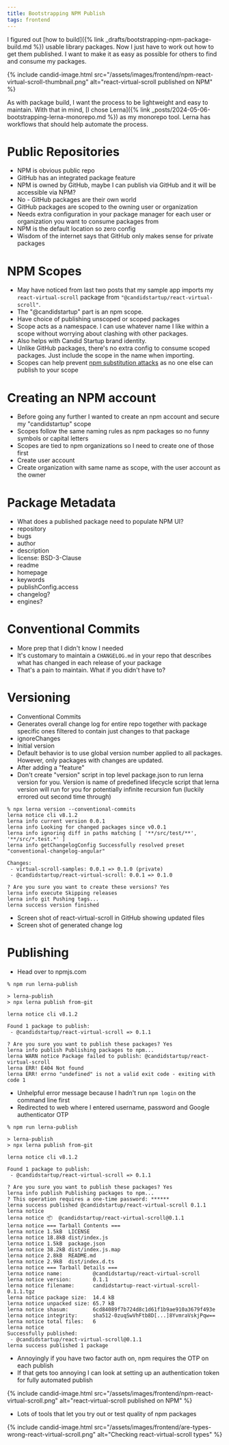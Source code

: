 ```yaml
---
title: Bootstrapping NPM Publish
tags: frontend
---
```


I figured out [how to build]({% link _drafts/bootstrapping-npm-package-build.md %}) usable library packages. Now I just have to work out how to get them published. I want to make it as easy as possible for others to find and consume my packages. 

{% include candid-image.html src="/assets/images/frontend/npm-react-virtual-scroll-thumbnail.png" alt="react-virtual-scroll published on NPM" %}

As with package build, I want the process to be lightweight and easy to maintain. With that in mind, [I chose Lerna]({% link _posts/2024-05-06-bootstrapping-lerna-monorepo.md %}) as my monorepo tool. Lerna has workflows that should help automate the process. 

# Public Repositories

* NPM is obvious public repo
* GitHub has an integrated package feature
* NPM is owned by GitHub, maybe I can publish via GitHub and it will be accessible via NPM?
* No - GitHub packages are their own world
* GitHub packages are scoped to the owning user or organization
* Needs extra configuration in your package manager for each user or organization you want to consume packages from
* NPM is the default location so zero config
* Wisdom of the internet says that GitHub only makes sense for private packages

# NPM Scopes

* May have noticed from last two posts that my sample app imports my `react-virtual-scroll` package from `"@candidstartup/react-virtual-scroll"`.
* The "@candidstartup" part is an npm scope. 
* Have choice of publishing unscoped or scoped packages
* Scope acts as a namespace. I can use whatever name I like within a scope without worrying about clashing with other packages.
* Also helps with Candid Startup brand identity.
* Unlike GitHub packages, there's no extra config to consume scoped packages. Just include the scope in the name when importing. 
* Scopes can help prevent [npm substitution attacks](https://github.blog/2021-02-12-avoiding-npm-substitution-attacks/) as no one else can publish to your scope

# Creating an NPM account

* Before going any further I wanted to create an npm account and secure my "candidstartup" scope
* Scopes follow the same naming rules as npm packages so no funny symbols or capital letters
* Scopes are tied to npm organizations so I need to create one of those first
* Create user account
* Create organization with same name as scope, with the user account as the owner

# Package Metadata

* What does a published package need to populate NPM UI?
* repository
* bugs
* author
* description
* license: BSD-3-Clause
* readme
* homepage
* keywords
* publishConfig.access
* changelog?
* engines?

# Conventional Commits

* More prep that I didn't know I needed
* It's customary to maintain a `CHANGELOG.md` in your repo that describes what has changed in each release of your package
* That's a pain to maintain. What if you didn't have to?

# Versioning

* Conventional Commits
* Generates overall change log for entire repo together with package specific ones filtered to contain just changes to that package
* ignoreChanges
* Initial version
* Default behavior is to use global version number applied to all packages. However, only packages with changes are updated.
* After adding a "feature"
* Don't create "version" script in top level package.json to run lerna version for you. Version is name of predefined lifecycle script that lerna version will run for you for potentially infinite recursion fun (luckily errored out second time through)

```
% npx lerna version --conventional-commits
lerna notice cli v8.1.2
lerna info current version 0.0.1
lerna info Looking for changed packages since v0.0.1
lerna info ignoring diff in paths matching [ '**/src/test/**', '**/src/*.test.*' ]
lerna info getChangelogConfig Successfully resolved preset "conventional-changelog-angular"

Changes:
 - virtual-scroll-samples: 0.0.1 => 0.1.0 (private)
 - @candidstartup/react-virtual-scroll: 0.0.1 => 0.1.0

? Are you sure you want to create these versions? Yes
lerna info execute Skipping releases
lerna info git Pushing tags...
lerna success version finished
```

* Screen shot of react-virtual-scroll in GitHub showing updated files
* Screen shot of generated change log

# Publishing

* Head over to npmjs.com

```
% npm run lerna-publish

> lerna-publish
> npx lerna publish from-git

lerna notice cli v8.1.2

Found 1 package to publish:
 - @candidstartup/react-virtual-scroll => 0.1.1

? Are you sure you want to publish these packages? Yes
lerna info publish Publishing packages to npm...
lerna WARN notice Package failed to publish: @candidstartup/react-virtual-scroll
lerna ERR! E404 Not found
lerna ERR! errno "undefined" is not a valid exit code - exiting with code 1
```

* Unhelpful error message because I hadn't run `npm login` on the command line first
* Redirected to web where I entered username, password and Google authenticator OTP

```
% npm run lerna-publish

> lerna-publish
> npx lerna publish from-git

lerna notice cli v8.1.2

Found 1 package to publish:
 - @candidstartup/react-virtual-scroll => 0.1.1

? Are you sure you want to publish these packages? Yes
lerna info publish Publishing packages to npm...
? This operation requires a one-time password: ******
lerna success published @candidstartup/react-virtual-scroll 0.1.1
lerna notice 
lerna notice 📦  @candidstartup/react-virtual-scroll@0.1.1
lerna notice === Tarball Contents === 
lerna notice 1.5kB  LICENSE          
lerna notice 18.8kB dist/index.js    
lerna notice 1.5kB  package.json     
lerna notice 38.2kB dist/index.js.map
lerna notice 2.8kB  README.md        
lerna notice 2.9kB  dist/index.d.ts  
lerna notice === Tarball Details === 
lerna notice name:          @candidstartup/react-virtual-scroll         
lerna notice version:       0.1.1                                       
lerna notice filename:      candidstartup-react-virtual-scroll-0.1.1.tgz
lerna notice package size:  14.4 kB                                     
lerna notice unpacked size: 65.7 kB                                     
lerna notice shasum:        6cd84089f7b724d8c1d61f1b9ae910a3679f493e    
lerna notice integrity:     sha512-0zuqSwVhFtb8D[...]8YvmraVskjPqw==    
lerna notice total files:   6                                           
lerna notice 
Successfully published:
 - @candidstartup/react-virtual-scroll@0.1.1
lerna success published 1 package
```

* Annoyingly if you have two factor auth on, npm requires the OTP on each publish
* If that gets too annoying I can look at setting up an authentication token for fully automated publish

{% include candid-image.html src="/assets/images/frontend/npm-react-virtual-scroll.png" alt="react-virtual-scroll published on NPM" %}

* Lots of tools that let you try out or test quality of npm packages

{% include candid-image.html src="/assets/images/frontend/are-types-wrong-react-virtual-scroll.png" alt="Checking react-virtual-scroll types" %}

